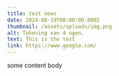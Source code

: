 ```yaml
---
title: test news
date: 2024-08-19T00:00:00.000Z
thumbnail: /assets/uploads/img.png
alt: Tekening van 4 ogen.
text: This is the text
link: https://www.google.com/
---
```

some content body
